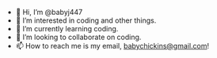 - 👋 Hi, I’m @babyj447
- 👀 I’m interested in coding and other things.
- 🌱 I’m currently learning coding.
- 💞️ I’m looking to collaborate on coding.
- 📫 How to reach me is my email, babychickins@gmail.com!

<!---
babyj447/babyj447 is a ✨ special ✨ repository because its `README.md` (this file) appears on your GitHub profile.
You can click the Preview link to take a look at your changes.
--->
